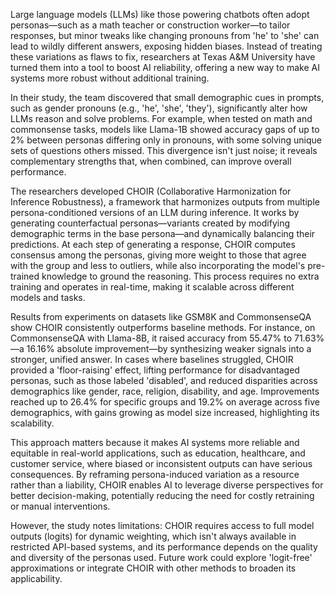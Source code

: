 Large language models (LLMs) like those powering chatbots often adopt personas—such as a math teacher or construction worker—to tailor responses, but minor tweaks like changing pronouns from 'he' to 'she' can lead to wildly different answers, exposing hidden biases. Instead of treating these variations as flaws to fix, researchers at Texas A&M University have turned them into a tool to boost AI reliability, offering a new way to make AI systems more robust without additional training.

In their study, the team discovered that small demographic cues in prompts, such as gender pronouns (e.g., 'he', 'she', 'they'), significantly alter how LLMs reason and solve problems. For example, when tested on math and commonsense tasks, models like Llama-1B showed accuracy gaps of up to 2% between personas differing only in pronouns, with some solving unique sets of questions others missed. This divergence isn't just noise; it reveals complementary strengths that, when combined, can improve overall performance.

The researchers developed CHOIR (Collaborative Harmonization for Inference Robustness), a framework that harmonizes outputs from multiple persona-conditioned versions of an LLM during inference. It works by generating counterfactual personas—variants created by modifying demographic terms in the base persona—and dynamically balancing their predictions. At each step of generating a response, CHOIR computes consensus among the personas, giving more weight to those that agree with the group and less to outliers, while also incorporating the model's pre-trained knowledge to ground the reasoning. This process requires no extra training and operates in real-time, making it scalable across different models and tasks.

Results from experiments on datasets like GSM8K and CommonsenseQA show CHOIR consistently outperforms baseline methods. For instance, on CommonsenseQA with Llama-8B, it raised accuracy from 55.47% to 71.63%—a 16.16% absolute improvement—by synthesizing weaker signals into a stronger, unified answer. In cases where baselines struggled, CHOIR provided a 'floor-raising' effect, lifting performance for disadvantaged personas, such as those labeled 'disabled', and reduced disparities across demographics like gender, race, religion, disability, and age. Improvements reached up to 26.4% for specific groups and 19.2% on average across five demographics, with gains growing as model size increased, highlighting its scalability.

This approach matters because it makes AI systems more reliable and equitable in real-world applications, such as education, healthcare, and customer service, where biased or inconsistent outputs can have serious consequences. By reframing persona-induced variation as a resource rather than a liability, CHOIR enables AI to leverage diverse perspectives for better decision-making, potentially reducing the need for costly retraining or manual interventions.

However, the study notes limitations: CHOIR requires access to full model outputs (logits) for dynamic weighting, which isn't always available in restricted API-based systems, and its performance depends on the quality and diversity of the personas used. Future work could explore 'logit-free' approximations or integrate CHOIR with other methods to broaden its applicability.